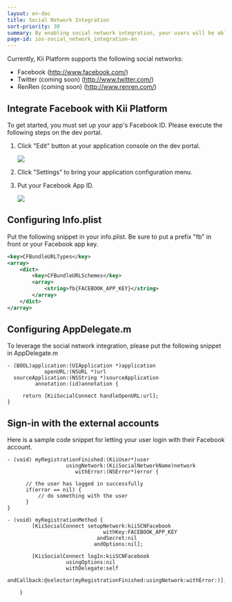 ```yaml
---
layout: en-doc
title: Social Network Integration
sort-priority: 30
summary: By enabling social network integration, your users will be able to register using a social network - or link their existing application account to the network.
page-id: ios-social_network_integration-en
---
```

Currently, Kii Platform supports the following social networks:

* Facebook (http://www.facebook.com/)
* Twitter (coming soon) (http://www.twitter.com/)
* RenRen (coming soon) (http://www.renren.com/)

## Integrate Facebook with Kii Platform

To get started, you must set up your app's Facebook ID.  Please execute the
following steps on the dev portal.

1. Click "Edit" button at your application console on the dev portal.

    ![](01.png)

1. Click "Settings" to bring your application configuration menu.

1. Put your Facebook App ID.

    ![](02.png)

## Configuring Info.plist

Put the following snippet in your info.plist.  Be sure to put a prefix "fb" in
front or your Facebook app key.

```xml
<key>CFBundleURLTypes</key>
<array>
    <dict>
        <key>CFBundleURLSchemes</key>
        <array>
            <string>fb{FACEBOOK_APP_KEY}</string>
        </array>
    </dict>
</array>
```

## Configuring AppDelegate.m

To leverage the social network integration, please put the following snippet in
AppDelegate.m

```objc
- (BOOL)application:(UIApplication *)application
            openURL:(NSURL *)url
  sourceApplication:(NSString *)sourceApplication
         annotation:(id)annotation {
        
     return [KiiSocialConnect handleOpenURL:url];
}
```

## Sign-in with the external accounts

Here is a sample code snippet for letting your user login with their Facebook
account.

```objc
- (void) myRegistrationFinished:(KiiUser*)user
                   usingNetwork:(KiiSocialNetworkName)network
                      withError:(NSError*)error {

      // the user has logged in successfully
      if(error == nil) {
          // do something with the user
      }
}

- (void) myRegistrationMethod {
        [KiiSocialConnect setupNetwork:kiiSCNFacebook
                               withKey:FACEBOOK_APP_KEY
                             andSecret:nil
                            andOptions:nil];

        [KiiSocialConnect logIn:kiiSCNFacebook
                   usingOptions:nil
                   withDelegate:self
                    andCallback:@selector(myRegistrationFinished:usingNetwork:withError:)];

    }
```

